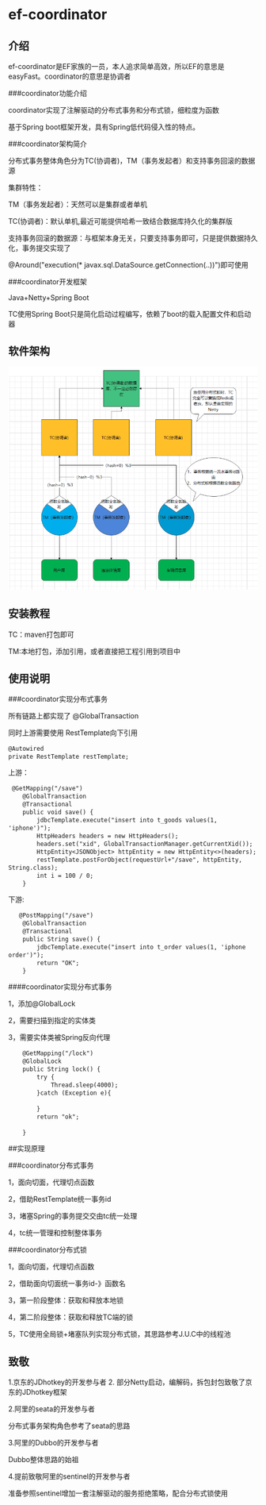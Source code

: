 # ef-coordinator

## 介绍
ef-coordinator是EF家族的一员，本人追求简单高效，所以EF的意思是easyFast。coordinator的意思是协调者

###coordinator功能介绍

coordinator实现了注解驱动的分布式事务和分布式锁，细粒度为函数

基于Spring boot框架开发，具有Spring低代码侵入性的特点。

###coordinator架构简介

分布式事务整体角色分为TC(协调者)，TM（事务发起者）和支持事务回滚的数据源

集群特性：

TM（事务发起者）：天然可以是集群或者单机

TC(协调者)：默认单机,最近可能提供哈希一致结合数据库持久化的集群版

支持事务回滚的数据源：与框架本身无关，只要支持事务即可，只是提供数据持久化，事务提交实现了

@Around("execution(* javax.sql.DataSource.getConnection(..))")即可使用

###coordinator开发框架

Java+Netty+Spring Boot

TC使用Spring Boot只是简化启动过程编写，依赖了boot的载入配置文件和启动器

## 软件架构

![img.png](img.png)


## 安装教程

TC：maven打包即可

TM:本地打包，添加引用，或者直接把工程引用到项目中

## 使用说明

###coordinator实现分布式事务

所有链路上都实现了 @GlobalTransaction

同时上游需要使用 RestTemplate向下引用   

```
@Autowired
private RestTemplate restTemplate;
```
上游：
```
 @GetMapping("/save")
    @GlobalTransaction
    @Transactional
    public void save() {
        jdbcTemplate.execute("insert into t_goods values(1, 'iphone')");
        HttpHeaders headers = new HttpHeaders();
        headers.set("xid", GlobalTransactionManager.getCurrentXid());
        HttpEntity<JSONObject> httpEntity = new HttpEntity<>(headers);
        restTemplate.postForObject(requestUrl+"/save", httpEntity, String.class);
        int i = 100 / 0;
    }
```

下游:

```
   @PostMapping("/save")
    @GlobalTransaction
    @Transactional
    public String save() {
        jdbcTemplate.execute("insert into t_order values(1, 'iphone order')");
        return "OK";
    }
```

####coordinator实现分布式事务

1，添加@GlobalLock

2，需要扫描到指定的实体类

3，需要实体类被Spring反向代理

```
    @GetMapping("/lock")
    @GlobalLock
    public String lock() {
        try {
            Thread.sleep(4000);
        }catch (Exception e){

        }
        return "ok";

    }
```
##实现原理

###coordinator分布式事务

1，面向切面，代理切点函数

2，借助RestTemplate统一事务id

3，堵塞Spring的事务提交交由tc统一处理

4，tc统一管理和控制整体事务


###coordinator分布式锁

1，面向切面，代理切点函数

2，借助面向切面统一事务id-》函数名

3，第一阶段整体：获取和释放本地锁

4，第二阶段整体：获取和释放TC端的锁

5，TC使用全局锁+堵塞队列实现分布式锁，其思路参考J.U.C中的线程池

## 致敬

1.京东的JDhotkey的开发参与者
2.
部分Netty启动，编解码，拆包封包致敬了京东的JDhotkey框架

2.阿里的seata的开发参与者

分布式事务架构角色参考了seata的思路

3.阿里的Dubbo的开发参与者

Dubbo整体思路的始祖

4.提前致敬阿里的sentinel的开发参与者

准备参照sentinel增加一套注解驱动的服务拒绝策略，配合分布式锁使用

